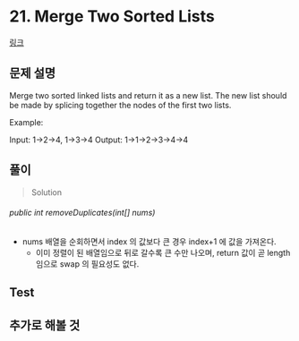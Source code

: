 # 21. Merge Two Sorted Lists   
[링크](https://leetcode.com/problems/merge-two-sorted-lists/)

## 문제 설명
Merge two sorted linked lists and return it as a new list. 
The new list should be made by splicing together the nodes of the first two lists.

Example:

Input: 1->2->4, 1->3->4
Output: 1->1->2->3->4->4

## 풀이
> Solution
###### public int removeDuplicates(int[] nums)
- nums 배열을 순회하면서 index 의 값보다 큰 경우 index+1 에 값을 가져온다.
    - 이미 정렬이 된 배열임으로 뒤로 갈수록 큰 수만 나오며, return 값이 곧 length 임으로 swap 의 필요성도 없다.


## Test    


## 추가로 해볼 것

